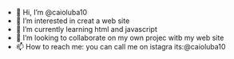 - 👋 Hi, I’m @caioluba10
- 👀 I’m interested in creat a web site 
- 🌱 I’m currently learning html and javascript
- 💞️ I’m looking to collaborate on my own projec witb my web site
- 📫 How to reach me: you can call me on istagra its:@caioluba10

<!---
caioluba10/caioluba10 is a ✨ special ✨ repository because its `README.md` (this file) appears on your GitHub profile.
You can click the Preview link to take a look at your changes.
--->
